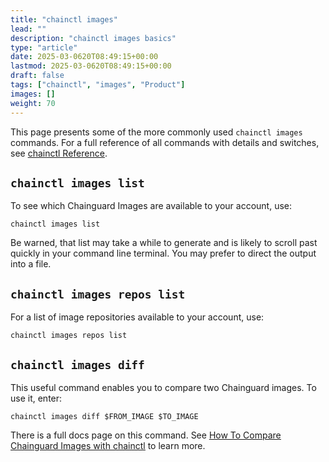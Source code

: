 ```yaml
---
title: "chainctl images"
lead: ""
description: "chainctl images basics"
type: "article"
date: 2025-03-0620T08:49:15+00:00
lastmod: 2025-03-0620T08:49:15+00:00
draft: false
tags: ["chainctl", "images", "Product"]
images: []
weight: 70
---
```


This page presents some of the more commonly used `chainctl images` commands. For a full reference of all commands with details and switches, see [chainctl Reference](/chainguard/chainctl/).


## `chainctl images list`

To see which Chainguard Images are available to your account, use:

```shell
chainctl images list
```

Be warned, that list may take a while to generate and is likely to scroll past quickly in your command line terminal. You may prefer to direct the output into a file.


## `chainctl images repos list`

For a list of image repositories available to your account, use:

```shell
chainctl images repos list
```


## `chainctl images diff`

This useful command enables you to compare two Chainguard images. To use it, enter:

```shell
chainctl images diff $FROM_IMAGE $TO_IMAGE
```

There is a full docs page on this command. See <ins>[How To Compare Chainguard Images with chainctl](/chainguard/chainguard-images/how-to-use/comparing-images/)</ins> to learn more.